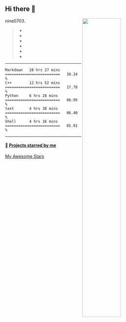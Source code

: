 ## Hi there 👋

[<img align="right" width="50%" src="https://github-readme-stats-ouuan.vercel.app/api?username=nine0703&theme=dark&show_icons=true">](https://metrics.lecoq.io/ouuan?template=classic)

nine0703.
> -
> -
> -
> -
> -
> -
> 
---
<!--START_SECTION:waka-->
```text
Markdown   28 hrs 27 mins  =========================   39.34 % 
C++        12 hrs 52 mins  =========================   17.78 % 
Python     6 hrs 28 mins   =========================   08.95 % 
text       4 hrs 38 mins   =========================   06.40 % 
Shell      4 hrs 16 mins   =========================   05.91 % 
```
<!--END_SECTION:waka-->

---

#### :star2: [Projects starred by me](https://github.com/maguowei/starred)

[My Awesome Stars](AWESOME-STARS.md)
